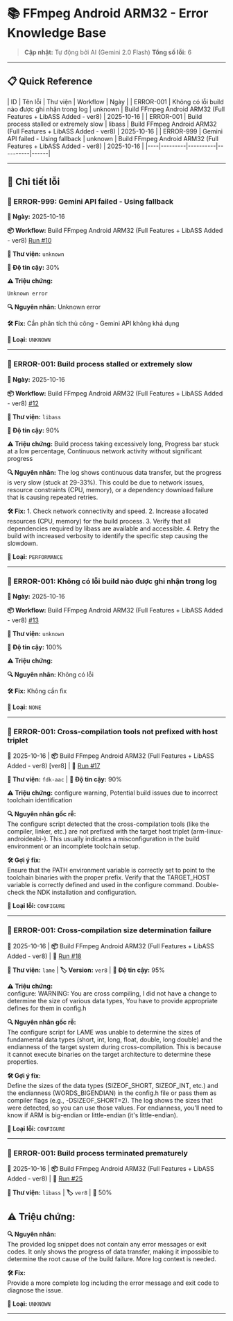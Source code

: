 # 📚 FFmpeg Android ARM32 - Error Knowledge Base

> **Cập nhật:** Tự động bởi AI (Gemini 2.0 Flash)
> **Tổng số lỗi:** 6

---

## 📋 Quick Reference

| ID | Tên lỗi | Thư viện | Workflow | Ngày |
| ERROR-001 | Không có lỗi build nào được ghi nhận trong log | unknown | Build FFmpeg Android ARM32 (Full Features + LibASS Added - ver8) | 2025-10-16 |
| ERROR-001 | Build process stalled or extremely slow | libass | Build FFmpeg Android ARM32 (Full Features + LibASS Added - ver8) | 2025-10-16 |
| ERROR-999 | Gemini API failed - Using fallback | unknown | Build FFmpeg Android ARM32 (Full Features + LibASS Added - ver8) | 2025-10-16 |
|----|---------|----------|----------|------|

---

## 🔴 Chi tiết lỗi

### 🔴 ERROR-999: Gemini API failed - Using fallback

**📅 Ngày:** 2025-10-16

**📦 Workflow:** Build FFmpeg Android ARM32 (Full Features + LibASS Added - ver8) [Run #10](https://github.com/share-18001080/113/actions/runs/18555283263)

**🎯 Thư viện:** `unknown`

**🤖 Độ tin cậy:** 30%

**⚠️ Triệu chứng:**
```
Unknown error
```

**🔍 Nguyên nhân:**
Unknown error

**🛠️ Fix:**
Cần phân tích thủ công - Gemini API không khả dụng

**📝 Loại:** `UNKNOWN`

---

### 🔴 ERROR-001: Build process stalled or extremely slow

**📅 Ngày:** 2025-10-16

**📦 Workflow:** Build FFmpeg Android ARM32 (Full Features + LibASS Added - ver8) [#12](https://github.com/share-18001080/113/actions/runs/18555644340)

**🎯 Thư viện:** `libass`

**🤖 Độ tin cậy:** 90%

**⚠️ Triệu chứng:** Build process taking excessively long, Progress bar stuck at a low percentage, Continuous network activity without significant progress

**🔍 Nguyên nhân:** The log shows continuous data transfer, but the progress is very slow (stuck at 29-33%). This could be due to network issues, resource constraints (CPU, memory), or a dependency download failure that is causing repeated retries.

**🛠️ Fix:** 1. Check network connectivity and speed. 2. Increase allocated resources (CPU, memory) for the build process. 3. Verify that all dependencies required by libass are available and accessible. 4. Retry the build with increased verbosity to identify the specific step causing the slowdown.

**📝 Loại:** `PERFORMANCE`

---


### 🔴 ERROR-001: Không có lỗi build nào được ghi nhận trong log

**📅 Ngày:** 2025-10-16

**📦 Workflow:** Build FFmpeg Android ARM32 (Full Features + LibASS Added - ver8) [#13](https://github.com/share-18001080/113/actions/runs/18556579485)

**🎯 Thư viện:** `unknown`

**🤖 Độ tin cậy:** 100%

**⚠️ Triệu chứng:** 

**🔍 Nguyên nhân:** Không có lỗi

**🛠️ Fix:** Không cần fix

**📝 Loại:** `NONE`

---


### 🔴 ERROR-001: Cross-compilation tools not prefixed with host triplet

**📅** 2025-10-16 | **📦** Build FFmpeg Android ARM32 (Full Features + LibASS Added - ver8) [ver8] | **🔗** [Run #17](https://github.com/share-18001080/113/actions/runs/18557940283)

**🎯 Thư viện:** `fdk-aac` | **🤖 Độ tin cậy:** 90%

**⚠️ Triệu chứng:** configure warning, Potential build issues due to incorrect toolchain identification

**🔍 Nguyên nhân gốc rễ:**  
The configure script detected that the cross-compilation tools (like the compiler, linker, etc.) are not prefixed with the target host triplet (arm-linux-androideabi-). This usually indicates a misconfiguration in the build environment or an incomplete toolchain setup.

**🛠️ Gợi ý fix:**  
Ensure that the PATH environment variable is correctly set to point to the toolchain binaries with the proper prefix. Verify that the TARGET_HOST variable is correctly defined and used in the configure command. Double-check the NDK installation and configuration.

**📝 Loại lỗi:** `CONFIGURE`

---


### 🔴 ERROR-001: Cross-compilation size determination failure

**📅** 2025-10-16 | **📦** Build FFmpeg Android ARM32 (Full Features + LibASS Added - ver8) | **🔗** [Run #18](https://github.com/share-18001080/113/actions/runs/18558810566)

**🎯 Thư viện:** `lame` | **🏷️ Version:** `ver8` | **🤖 Độ tin cậy:** 95%

**⚠️ Triệu chứng:**  
configure: WARNING: You are cross compiling, I did not have a change to determine the size of various data types, You have to provide appropriate defines for them in config.h

**🔍 Nguyên nhân gốc rễ:**  
The configure script for LAME was unable to determine the sizes of fundamental data types (short, int, long, float, double, long double) and the endianness of the target system during cross-compilation. This is because it cannot execute binaries on the target architecture to determine these properties.

**🛠️ Gợi ý fix:**  
Define the sizes of the data types (SIZEOF_SHORT, SIZEOF_INT, etc.) and the endianness (WORDS_BIGENDIAN) in the config.h file or pass them as compiler flags (e.g., -DSIZEOF_SHORT=2). The log shows the sizes that were detected, so you can use those values. For endianness, you'll need to know if ARM is big-endian or little-endian (it's little-endian).

**📝 Loại lỗi:** `CONFIGURE`

---


### 🔴 ERROR-001: Build process terminated prematurely

**📅** 2025-10-16 | **📦** Build FFmpeg Android ARM32 (Full Features + LibASS Added - ver8) | **🔗** [Run #25](https://github.com/share-18001080/113/actions/runs/18559864608)

**🎯 Thư viện:** `libass` | **🏷️** `ver8` | **🤖** 50%

**⚠️ Triệu chứng:**
- 

**🔍 Nguyên nhân:**  
The provided log snippet does not contain any error messages or exit codes. It only shows the progress of data transfer, making it impossible to determine the root cause of the build failure. More log context is needed.

**🛠️ Fix:**  
Provide a more complete log including the error message and exit code to diagnose the issue.

**📝 Loại:** `UNKNOWN`

---

